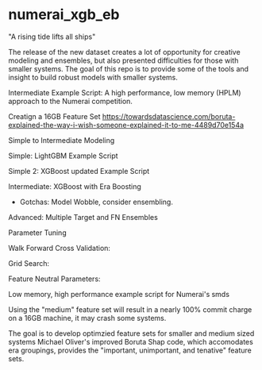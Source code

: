 # numerai_xgb_eb

"A rising tide lifts all ships"

The release of the new dataset creates a lot of opportunity for creative modeling and ensembles, but also presented difficulties for those with smaller systems.
The goal of this repo is to provide some of the tools and insight to build robust models with smaller systems.

Intermediate Example Script: A high performance, low memory (HPLM) approach to the Numerai competition.

Creatign a 16GB Feature Set
https://towardsdatascience.com/boruta-explained-the-way-i-wish-someone-explained-it-to-me-4489d70e154a


Simple to Intermediate Modeling

Simple: LightGBM Example Script

Simple 2: XGBoost updated Example Script

Intermediate: XGBoost with Era Boosting
 - Gotchas: Model Wobble, consider ensembling.

Advanced: Multiple Target and FN Ensembles

Parameter Tuning

Walk Forward Cross Validation:

Grid Search:

Feature Neutral Parameters:




Low memory, high performance example script for Numerai's smds

Using the "medium" feature set will result in a nearly 100% commit charge on a 16GB machine, it may crash some systems.

The goal is to develop optimzied feature sets for smaller and medium sized systems
Michael Oliver's improved Boruta Shap code, which accomodates era groupings, provides the "important, unimportant, and tenative" feature sets. 

 
